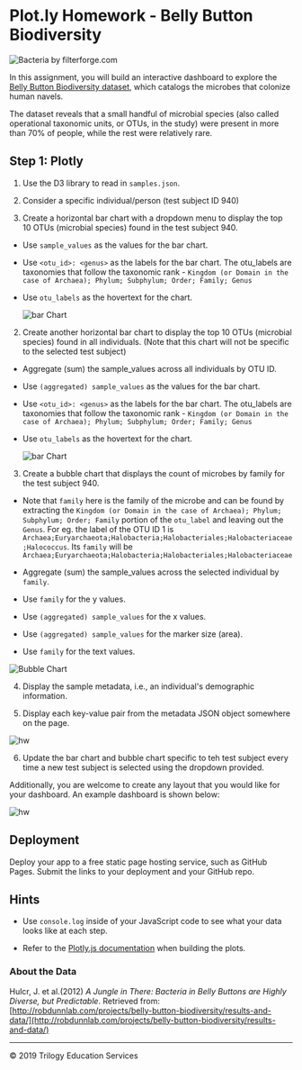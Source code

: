 # Plot.ly Homework - Belly Button Biodiversity

![Bacteria by filterforge.com](Images/bacteria.jpg)

In this assignment, you will build an interactive dashboard to explore the [Belly Button Biodiversity dataset](http://robdunnlab.com/projects/belly-button-biodiversity/), which catalogs the microbes that colonize human navels.

The dataset reveals that a small handful of microbial species (also called operational taxonomic units, or OTUs, in the study) were present in more than 70% of people, while the rest were relatively rare.

## Step 1: Plotly

1. Use the D3 library to read in `samples.json`.

2. Consider a specific individual/person (test subject ID 940) 

2. Create a horizontal bar chart with a dropdown menu to display the top 10 OTUs (microbial species) found in the test subject 940.

* Use `sample_values` as the values for the bar chart.

* Use `<otu_id>: <genus>` as the labels for the bar chart. The otu_labels are taxonomies that follow the taxonomic rank - `Kingdom (or Domain in the case of Archaea); Phylum; Subphylum; Order; Family; Genus`  

* Use `otu_labels` as the hovertext for the chart.

  ![bar Chart](Images/hw02.png)

2. Create another horizontal bar chart to display the top 10 OTUs (microbial species) found in all individuals. (Note that this chart will not be specific to the selected test subject)

* Aggregate (sum) the sample_values across all individuals by OTU ID.

* Use `(aggregated) sample_values` as the values for the bar chart.

* Use `<otu_id>: <genus>` as the labels for the bar chart. The otu_labels are taxonomies that follow the taxonomic rank - `Kingdom (or Domain in the case of Archaea); Phylum; Subphylum; Order; Family; Genus`  

* Use `otu_labels` as the hovertext for the chart.

  ![bar Chart](Images/hw01.png)

3. Create a bubble chart that displays the count of microbes by family for the test subject 940.

* Note that `family` here is the family of the microbe and can be found by extracting the `Kingdom (or Domain in the case of Archaea); Phylum; Subphylum; Order; Family` portion of the `otu_label` and leaving out the `Genus`. 
For eg. the label of the OTU ID 1 is `Archaea;Euryarchaeota;Halobacteria;Halobacteriales;Halobacteriaceae;Halococcus`. Its `family` will be `Archaea;Euryarchaeota;Halobacteria;Halobacteriales;Halobacteriaceae`

* Aggregate (sum) the sample_values across the selected individual by `family`.

* Use `family` for the y values.

* Use `(aggregated) sample_values` for the x values.

* Use `(aggregated) sample_values` for the marker size (area).

* Use `family` for the text values.

![Bubble Chart](Images/bubble_chart.png)

4. Display the sample metadata, i.e., an individual's demographic information.

5. Display each key-value pair from the metadata JSON object somewhere on the page.

![hw](Images/hw03.png)

6. Update the bar chart and bubble chart specific to teh test subject every time a new test subject is selected using the dropdown provided.

Additionally, you are welcome to create any layout that you would like for your dashboard. An example dashboard is shown below:

![hw](Images/hw04.png)


## Deployment

Deploy your app to a free static page hosting service, such as GitHub Pages. Submit the links to your deployment and your GitHub repo.

## Hints

* Use `console.log` inside of your JavaScript code to see what your data looks like at each step.

* Refer to the [Plotly.js documentation](https://plot.ly/javascript/) when building the plots.

### About the Data

Hulcr, J. et al.(2012) _A Jungle in There: Bacteria in Belly Buttons are Highly Diverse, but Predictable_. Retrieved from: [http://robdunnlab.com/projects/belly-button-biodiversity/results-and-data/](http://robdunnlab.com/projects/belly-button-biodiversity/results-and-data/)

- - -

© 2019 Trilogy Education Services

